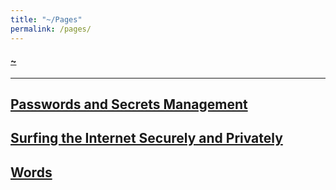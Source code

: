 ```yaml
---
title: "~/Pages"
permalink: /pages/
---
```


#### [~](../README.md)

---

## [Passwords and Secrets Management](secrets.md)

## [Surfing the Internet Securely and Privately](surfing.md)

## [Words](words.md)

<!-- ## [GNU/Linux](linux.html) -->

<!--
## [Secure Coding Practices](secure_coding.md)

## [Virtualization](virtualization.md) -->
